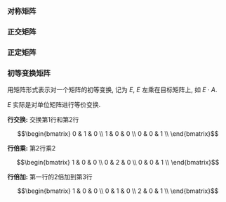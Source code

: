 ### 对称矩阵
### 正交矩阵
### 正定矩阵

### 初等变换矩阵 

用矩阵形式表示对一个矩阵的初等变换, 记为 $E$, $E$ 左乘在目标矩阵上, 如 $E\cdot A$.

$E$ 实际是对单位矩阵进行等价变换.

**行交换:** 交换第1行和第2行

$$\begin{bmatrix}
0 & 1 & 0 \\
1 & 0 & 0 \\
0 & 0 & 1 \\
\end{bmatrix}$$

**行倍乘:** 第2行乘2

$$\begin{bmatrix}
1 & 0 & 0 \\
0 & 2 & 0 \\
0 & 0 & 1 \\
\end{bmatrix}$$

**行倍加:** 第一行的2倍加到第3行

$$\begin{bmatrix}
1 & 0 & 0 \\
0 & 1 & 0 \\
2 & 0 & 1 \\
\end{bmatrix}$$